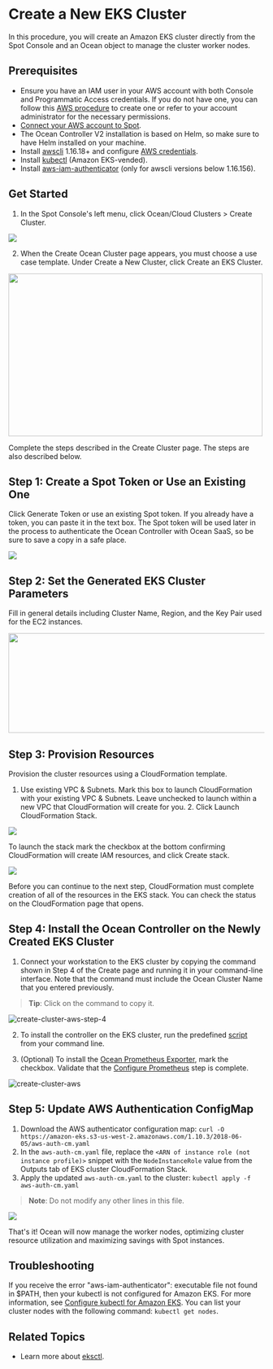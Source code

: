 # Create a New EKS Cluster

In this procedure, you will create an Amazon EKS cluster directly from the Spot Console and an Ocean object to manage the cluster worker nodes.

## Prerequisites

- Ensure you have an IAM user in your AWS account with both Console and Programmatic Access credentials. If you do not have one, you can follow this [AWS procedure](https://docs.aws.amazon.com/IAM/latest/UserGuide/id_users_create.html) to create one or refer to your account administrator for the necessary permissions.
- [Connect your AWS account to Spot](connect-your-cloud-provider/aws-account).
- The Ocean Controller V2 installation is based on Helm, so make sure to have Helm installed on your machine.
- Install [awscli](https://docs.aws.amazon.com/cli/latest/userguide/installing.html) 1.16.18+ and configure [AWS credentials](https://docs.aws.amazon.com/cli/latest/userguide/cli-configure-quickstart.html#cli-configure-quickstart-config).
- Install [kubectl](https://docs.aws.amazon.com/eks/latest/userguide/install-kubectl.html) (Amazon EKS-vended).
- Install [aws-iam-authenticator](https://docs.aws.amazon.com/eks/latest/userguide/install-aws-iam-authenticator.html) (only for awscli versions below 1.16.156).

## Get Started

1. In the Spot Console's left menu, click Ocean/Cloud Clusters > Create Cluster.

<img src="/ocean/_media/create-cluster.png" />

2. When the Create Ocean Cluster page appears, you must choose a use case template. Under Create a New Cluster, click Create an EKS Cluster.

<img src="/ocean/_media/create-new-eks.png" width="500" height="320" />

Complete the steps described in the Create Cluster page. The steps are also described below.

## Step 1: Create a Spot Token or Use an Existing One

Click Generate Token or use an existing Spot token. If you already have a token, you can paste it in the text box. The Spot token will be used later in the process to authenticate the Ocean Controller with Ocean SaaS, so be sure to save a copy in a safe place.

<img src="/ocean/_media/new-eks-step1.png" />

## Step 2: Set the Generated EKS Cluster Parameters

Fill in general details including Cluster Name, Region, and the Key Pair used for the EC2 instances.

<img src="/ocean/_media/new-eks-step2.png" width="600" height="196" />

## Step 3: Provision Resources

Provision the cluster resources using a CloudFormation template.

1. Use existing VPC & Subnets. Mark this box to launch CloudFormation with your existing VPC & Subnets. Leave unchecked to launch within a new VPC that CloudFormation will create for you.
   2. Click Launch CloudFormation Stack.

<img src="/ocean/_media/new-eks-step3.png" />

To launch the stack mark the checkbox at the bottom confirming CloudFormation will create IAM resources, and click Create stack.

<img src="/ocean/_media/new-eks-step3-a.png" />

Before you can continue to the next step, CloudFormation must complete creation of all of the resources in the EKS stack. You can check the status on the CloudFormation page that opens.

## Step 4: Install the Ocean Controller on the Newly Created EKS Cluster

1. Connect your workstation to the EKS cluster by copying the command shown in Step 4 of the Create page and running it in your command-line interface. Note that the command must include the Ocean Cluster Name that you entered previously.

> **Tip**: Click on the command to copy it.

![create-cluster-aws-step-4](https://github.com/user-attachments/assets/f7b16531-a09a-400d-96bb-cb7382cfce7b)

2. To install the controller on the EKS cluster, run the predefined [script](https://docs.spot.io/ocean/tutorials/spot-kubernetes-controller/ocean-controller-two-install?id=install-via-script) from your command line. 

3. (Optional) To install the [Ocean Prometheus Exporter](ocean/tools-and-integrations/prometheus/scrape), mark the checkbox. Validate that the [Configure Prometheus](ocean/tools-and-integrations/prometheus/) step is complete.

![create-cluster-aws](https://github.com/user-attachments/assets/8bfc5da3-30ee-4819-8a00-12523f5e14ac)

## Step 5: Update AWS Authentication ConfigMap

1. Download the AWS authenticator configuration map:
   `curl -O https://amazon-eks.s3-us-west-2.amazonaws.com/1.10.3/2018-06-05/aws-auth-cm.yaml`
2. In the `aws-auth-cm.yaml` file, replace the `<ARN of instance role (not instance profile)>` snippet with the `NodeInstanceRole` value from the Outputs tab of EKS cluster CloudFormation Stack.
3. Apply the updated `aws-auth-cm.yaml` to the cluster:
   `kubectl apply -f aws-auth-cm.yaml`

> **Note**: Do not modify any other lines in this file.

<img src="/ocean/_media/new-eks-step5.png" />

That's it! Ocean will now manage the worker nodes, optimizing cluster resource utilization and maximizing savings with Spot instances.

## Troubleshooting

If you receive the error "aws-iam-authenticator": executable file not found in \$PATH, then your kubectl is not configured for Amazon EKS. For more information, see [Configure kubectl for Amazon EKS](https://docs.aws.amazon.com/eks/latest/userguide/configure-kubectl.html).
You can list your cluster nodes with the following command:
`kubectl get nodes`.

##   Related Topics

- Learn more about [eksctl](https://github.com/spotinst/weaveworks-eksctl).
